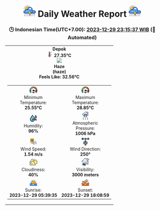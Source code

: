 # <h1 align=center><img height=40 src=images/cloud.png> Daily Weather Report <img height=40 src=images/cloud.png></h1>
<h3 align=center>🕒 Indonesian Time(UTC+7.00): <u>2023-12-29 23:15:37 WIB</u> (🤖Automated)</h3>

<table align=center>
<tr>
<td align=center><b>Depok</b><br><img src=images/thermometer.png height=18> <b>27.35°C</b><br><img src='https://openweathermap.org/img/w/50n.png' height='50'><br><b>Haze</b><br><b>(haze)</b><br><b>Feels Like: 32.56°C</b></td>
</tr>
<td>
<table>
<tr>
<td align=center><img src=images/fast.png height=25><br>Minimum<br>Temperature:<br><b>25.55°C</b></td>
<td align=center><img src=images/fast.png height=25><br>Maximum<br>Temperature:<br><b>28.85°C</b></td>
</tr>
<tr>
<td align=center><img src=images/humidity.png height=25><br>Humidity:<br><b>96%</b></td>
<td align=center><img src=images/atmospheric.png height=25><br>Atmospheric<br>Pressure:<br><b>1006 hPa</b></td>
</tr>
<tr>
<td align=center><img src=images/air-flow.png height=25><br>Wind Speed:<br><b>1.54 m/s</b></td>
<td align=center><img src=images/anemometer.png height=25><br>Wind Direction:<br><b>250°</b></td>
</tr>
<tr>
<td align=center><img src=images/cloudy.png height=25><br>Cloudiness:<br><b>40%</b></td>
<td align=center><img src=images/low-visibility.png height=25><br>Visibility:<br><b>3000 meters</b></td>
</tr>
<tr>
<td align=center><img src=images/sunrise.png height=25><br>Sunrise:<br><b>2023-12-29 05:39:35</b></td>
<td align=center><img src=images/sunsets.png height=25><br>Sunset:<br><b>2023-12-29 18:08:59</b></td>
</tr>
</table>
</table>

